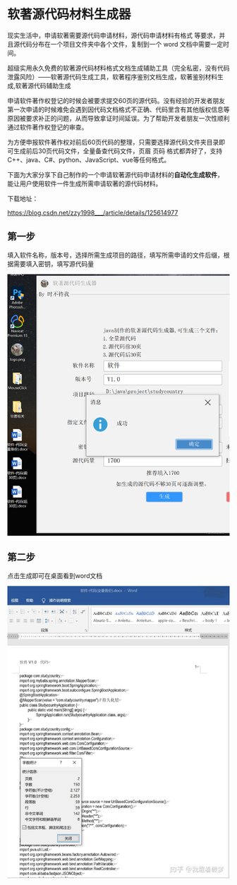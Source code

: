 # 软著源代码材料生成器

现实生活中，申请软著需要源代码申请材料，源代码申请材料有格式 等要求，并且源代码分布在一个项目文件夹中各个文件，复制到一个 word 文档中需要一定时间。



超级实用永久免费的软著源代码材料格式文档生成辅助工具（完全私密，没有代码泄露风险）——软著源代码生成工具，软著程序鉴别文档生成，软著鉴别材料生成,软著源代码辅助生成



申请软件著作权登记的时候会被要求提交60页的源代码。没有经验的开发者朋友第一次申请的时候难免会遇到因代码文档格式不正确、代码里含有其他版权信息等原因被要求补正的问题，从而导致拿证时间延误。为了帮助开发者朋友一次性顺利通过软件著作权登记的审查。

为方便申报软件著作权对前后60页代码的整理，只需要选择源代码文件夹目录即可生成前后30页代码文件，全量备查代码文件，页眉 页码 格式都弄好了，支持C++、java、C#、python、JavaScript、vue等任何格式。

下面为大家分享下自己制作的一个申请软著源代码申请材料的**自动化生成软件**， 能让用户使用软件一件生成所需申请软著的源代码材料。

下载地址：

https://blog.csdn.net/zzy1998___/article/details/125614977

##  第一步

填入软件名称，版本号，选择所需生成项目的路径，填写所需申请的文件后缀，根据需要填入密钥，填写源代码量 

 ![img](image/7f17530e0db64335b8cad83d7210d9b1.png) 

## 第二步

 点击生成即可在桌面看到word文档 

 ![img](image/421cfc9ec76b7d3522368c1d912a7c64.jpeg) 

